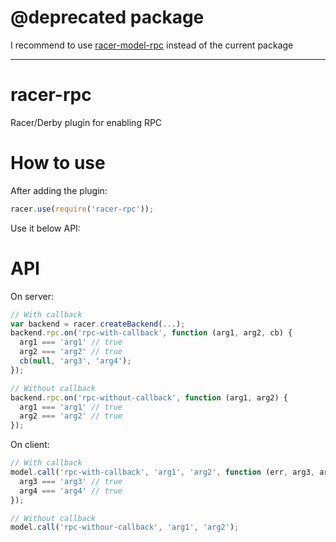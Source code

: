 # @deprecated package

I recommend to use [racer-model-rpc](https://github.com/kolegm/racer-model-rpc) instead of the current package

-----------------

# racer-rpc
Racer/Derby plugin for enabling RPC

How to use
==========
After adding the plugin:
```javascript
racer.use(require('racer-rpc'));
```

Use it below API:

API
========

On server:
```javascript
// With callback
var backend = racer.createBackend(...);
backend.rpc.on('rpc-with-callback', function (arg1, arg2, cb) {
  arg1 === 'arg1' // true
  arg2 === 'arg2' // true
  cb(null, 'arg3', 'arg4');
});

// Without callback
backend.rpc.on('rpc-without-callback', function (arg1, arg2) {
  arg1 === 'arg1' // true
  arg2 === 'arg2' // true
});
```

On client:
```javascript
// With callback
model.call('rpc-with-callback', 'arg1', 'arg2', function (err, arg3, arg4) {
  arg3 === 'arg3' // true
  arg4 === 'arg4' // true
});

// Without callback
model.call('rpc-withour-callback', 'arg1', 'arg2');
```
